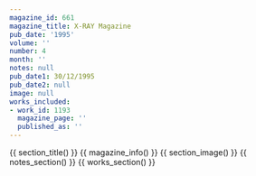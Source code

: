 ```yaml
---
magazine_id: 661
magazine_title: X-RAY Magazine
pub_date: '1995'
volume: ''
number: 4
month: ''
notes: null
pub_date1: 30/12/1995
pub_date2: null
image: null
works_included:
- work_id: 1193
  magazine_page: ''
  published_as: ''
---
```


{{ section_title() }}
{{ magazine_info() }}
{{ section_image() }}
{{ notes_section() }}
{{ works_section() }}
